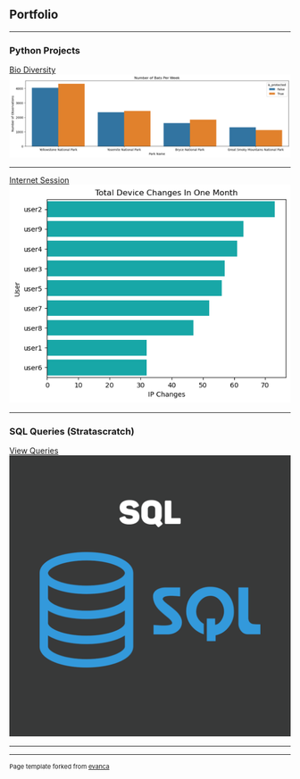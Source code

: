 ## Portfolio

---

### Python Projects

[Bio Diversity](https://github.com/CallMeDonut/Bio-Diversity-Project)
<img src="images/bio-div-cover.png?raw=true"/>

---
[Internet Session](https://github.com/CallMeDonut/internet-session-project)
<img src="images/port-internet-proj.png?raw=true"/>


---
### SQL Queries (Stratascratch)

[View Queries](/sql_page)
<img src="images/sql-cover.png?raw=true"/>

---




---
<p style="font-size:11px">Page template forked from <a href="https://github.com/evanca/quick-portfolio">evanca</a></p>
<!-- Remove above link if you don't want to attibute -->
